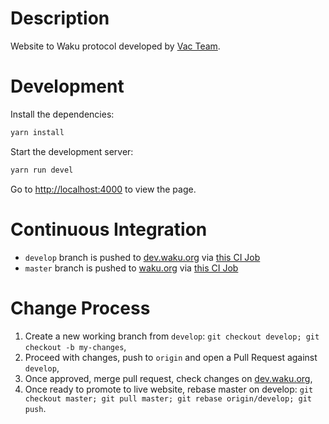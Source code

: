 # Description

Website to Waku protocol developed by [Vac Team](https://vac.dev/).

# Development

Install the dependencies:
```bash
yarn install
```
Start the development server:
```bash
yarn run devel
```
Go to [http://localhost:4000](http://localhost:4000) to view the page.

# Continuous Integration

- `develop` branch is pushed to [dev.waku.org](https://dev.waku.org) via [this CI Job](https://ci.status.im/job/website/job/dev.waku.org/)
- `master` branch is pushed to [waku.org](https://waku.org) via [this CI Job](https://ci.status.im/job/website/job/waku.org/)

# Change Process

1. Create a new working branch from `develop`: `git checkout develop; git checkout -b my-changes`,
2. Proceed with changes, push to `origin` and open a Pull Request against `develop`,
3. Once approved, merge pull request, check changes on [dev.waku.org](https://dev.waku.org),
4. Once ready to promote to live website, rebase master on develop: `git checkout master; git pull master; git rebase origin/develop; git push`.
